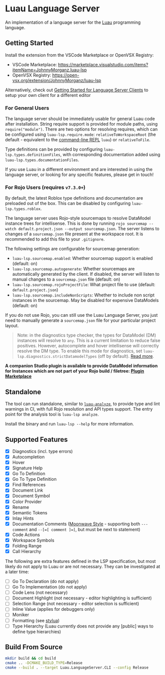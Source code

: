 # Luau Language Server

An implementation of a language server for the [Luau](https://github.com/Roblox/luau) programming language.

## Getting Started

Install the extension from the VSCode Marketplace or OpenVSX Registry:

- VSCode Marketplace: https://marketplace.visualstudio.com/items?itemName=JohnnyMorganz.luau-lsp
- OpenVSX Registry: https://open-vsx.org/extension/JohnnyMorganz/luau-lsp

Alternatively, check out [Getting Started for Language Server Clients](https://github.com/JohnnyMorganz/luau-lsp/blob/main/editors/README.md)
to setup your own client for a different editor

### For General Users

The language server should be immediately usable for general Luau code after installation.
String require support is provided for module paths, using `require("module")`.
There are two options for resolving requires, which can be configured using `luau-lsp.require.mode`:
`relativeToWorkspaceRoot` (the default - equivalent to the [command-line REPL](https://github.com/Roblox/luau#usage) `luau`)
or `relativeToFile`.

Type definitions can be provided by configuring `luau-lsp.types.definitionFiles`, with corresponding
documentation added using `luau-lsp.types.documentationFiles`.

If you use Luau in a different environment and are interested in using the language server, or
looking for any specific features, please get in touch!

### For Rojo Users (requires `v7.3.0+`)

By default, the latest Roblox type definitions and documentation are preloaded out of the box.
This can be disabled by configuring `luau-lsp.types.roblox`.

The language server uses Rojo-style sourcemaps to resolve DataModel instance trees for intellisense.
This is done by running `rojo sourcemap --watch default.project.json --output sourcemap.json`.
The server listens to changes of a `sourcemap.json` file present at the workspace root. It is recommended to add this
file to your `.gitignore`.

The following settings are configurable for sourcemap generation:

- `luau-lsp.sourcemap.enabled`: Whether sourcemap support is enabled (default: on)
- `luau-lsp.sourcemap.autogenerate`: Whether sourcemaps are automatically generated by the client. If disabled, the server will listen to manual changes to a `sourcemap.json` file (default: on)
- `luau-lsp.sourcemap.rojoProjectFile`: What project file to use (default: `default.project.json`)
- `luau-lsp.sourcemap.includeNonScripts`: Whether to include non script instances in the sourcemap. May be disabled for expensive DataModels (default: on)

If you do not use Rojo, you can still use the Luau Language Server, you just need to manually generate a `sourcemap.json`
file for your particular project layout.

> Note: in the diagnostics type checker, the types for DataModel (DM) instances will resolve to `any`. This is a current limitation to reduce false positives.
> However, autocomplete and hover intellisense will correctly resolve the DM type.
> To enable this mode for diagnostics, set `luau-lsp.diagnostics.strictDatamodelTypes` (off by default).
> [Read more](https://github.com/JohnnyMorganz/luau-lsp/issues/83#issuecomment-1192865024).

**A companion Studio plugin is available to provide DataModel information for Instances which are not part of your Rojo build / filetree: [Plugin Marketplace](https://www.roblox.com/library/10913122509/Luau-Language-Server-Companion)**

## Standalone

The tool can run standalone, similar to [`luau-analyze`](https://github.com/JohnnyMorganz/luau-analyze-rojo), to provide type and lint warnings in CI, with full Rojo resolution and API types support.
The entry point for the analysis tool is `luau-lsp analyze`.

Install the binary and run `luau-lsp --help` for more information.

## Supported Features

- [x] Diagnostics (incl. type errors)
- [x] Autocompletion
- [x] Hover
- [x] Signature Help
- [x] Go To Definition
- [x] Go To Type Definition
- [x] Find References
- [x] Document Link
- [x] Document Symbol
- [x] Color Provider
- [x] Rename
- [x] Semantic Tokens
- [x] Inlay Hints
- [x] Documentation Comments ([Moonwave Style](https://github.com/evaera/moonwave) - supporting both `--- comment` and `--[=[ comment ]=]`, but must be next to statement)
- [x] Code Actions
- [x] Workspace Symbols
- [x] Folding Range
- [x] Call Hierarchy

The following are extra features defined in the LSP specification, but most likely do not apply to Luau or are not necessary.
They can be investigated at a later time:

- [ ] Go To Declaration (do not apply)
- [ ] Go To Implementation (do not apply)
- [ ] Code Lens (not necessary)
- [ ] Document Highlight (not necessary - editor highlighting is sufficient)
- [ ] Selection Range (not necessary - editor selection is sufficient)
- [ ] Inline Value (applies for debuggers only)
- [ ] Moniker
- [ ] Formatting (see [stylua](https://github.com/JohnnyMorganz/StyLua))
- [ ] Type Hierarchy (Luau currently does not provide any [public] ways to define type hierarchies)

## Build From Source

```sh
mkdir build && cd build
cmake .. -DCMAKE_BUILD_TYPE=Release
cmake --build . --target Luau.LanguageServer.CLI --config Release
```
